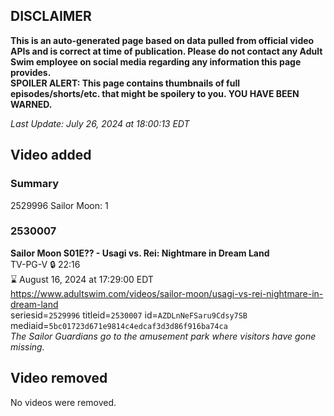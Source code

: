 ## DISCLAIMER
**This is an auto-generated page based on data pulled from official video APIs and is correct at time of publication. Please do not contact any Adult Swim employee on social media regarding any information this page provides.**  
**SPOILER ALERT: This page contains thumbnails of full episodes/shorts/etc. that might be spoilery to you. YOU HAVE BEEN WARNED.**  

_Last Update: July 26, 2024 at 18:00:13 EDT_
## Video added
### Summary
2529996 Sailor Moon: 1  
### 2530007
**Sailor Moon S01E?? - Usagi vs. Rei: Nightmare in Dream Land**  
TV-PG-V 🔒 22:16  
⌛ August 16, 2024 at 17:29:00 EDT  
https://www.adultswim.com/videos/sailor-moon/usagi-vs-rei-nightmare-in-dream-land  
seriesid=`2529996` titleid=`2530007` id=`AZDLnNeFSaru9Cdsy7SB` mediaid=`5bc01723d671e9814c4edcaf3d3d86f916ba74ca`  
_The Sailor Guardians go to the amusement park where visitors have gone missing._  
## Video removed
No videos were removed.  

